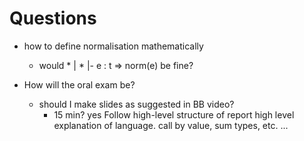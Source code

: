 # Questions

- how to define normalisation mathematically
  - would * | * |- e : t => norm(e) be fine?

- How will the oral exam be?
  - should I make slides as suggested in BB video?
    - 15 min?
yes
Follow high-level structure of report
  high level explanation of language.
    call by value, sum types, etc.
  ...